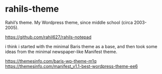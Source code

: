 # rahils-theme
Rahil’s theme. My Wordpress theme, since middle school (circa 2003-2005).

https://github.com/rahil627/rahils-notepad

i think i started with the minimal Baris theme as a base, and then took some ideas from the minimal newspaper-like Manifest theme.

https://themesinfo.com/baris-wp-theme-m1q
https://themesinfo.com/manifest_v1.1-best-wordpress-theme-ee6

